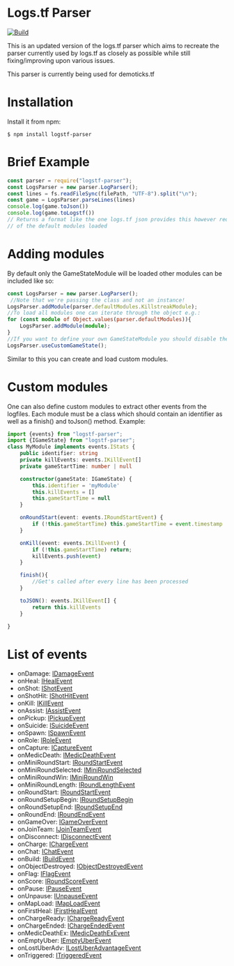 # Logs.tf Parser

[![Build](https://github.com/thebv/logstf-parser/actions/workflows/build.yml/badge.svg?branch=master)](https://github.com/thebv/logstf-parser/actions/workflows/build.yml)

This is an updated version of the logs.tf parser which aims to recreate the parser currently used by logs.tf as closely as possible while still fixing/improving upon various issues.

This parser is currently being used for demoticks.tf

# Installation

Install it from npm:

    $ npm install logstf-parser

# Brief Example
```ts
const parser = require("logstf-parser");
const LogsParser = new parser.LogParser();
const lines = fs.readFileSync(filePath, "UTF-8").split("\n");
const game = LogsParser.parseLines(lines) 
console.log(game.toJson())
console.log(game.toLogstf()) 
// Returns a format like the one logs.tf json provides this however requires one to have some
// of the default modules loaded
```
# Adding modules
By default only the GameStateModule will be loaded other modules can be included like so:
```ts
const LogsParser = new parser.LogParser();
 //Note that we're passing the class and not an instance!
LogsParser.addModule(parser.defaultModules.KillstreakModule);
//To load all modules one can iterate through the object e.g.:
for (const module of Object.values(parser.defaultModules)){
    LogsParser.addModule(module);
}
//If you want to define your own GameStateModule you should disable the provided one like this:
LogsParser.useCustomGameState();
```
Similar to this you can create and load custom modules.
# Custom modules
One can also define custom modules to extract other events from the logfiles.
Each module must be a class which should contain an identifier as well as a finish() and toJson() method.
Example:
```ts
import {events} from "logstf-parser";
import {IGameState} from "logstf-parser";
class MyModule implements events.IStats {
    public identifier: string
    private killEvents: events.IKillEvent[]
    private gameStartTime: number | null

    constructor(gameState: IGameState) {
        this.identifier = 'myModule'
        this.killEvents = []
        this.gameStartTime = null
    }

    onRoundStart(event: events.IRoundStartEvent) {
        if (!this.gameStartTime) this.gameStartTime = event.timestamp
    }

    onKill(event: events.IKillEvent) {
        if (!this.gameStartTime) return;
        killEvents.push(event)
    }

    finish(){
        //Get's called after every line has been processed
    }

    toJSON(): events.IKillEvent[] {
        return this.killEvents
    }

}
```
# List of events
- onDamage: [IDamageEvent](https://github.com/TheBv/logstf-parser/blob/master/src/interfaces/events.ts/events.ts#L91)
- onHeal: [IHealEvent](https://github.com/TheBv/logstf-parser/blob/master/src/interfaces/events.ts/events.ts#L100)
- onShot: [IShotEvent](https://github.com/TheBv/logstf-parser/blob/master/src/interfaces/events.ts/events.ts#L106)
- onShotHit: [IShotHitEvent](https://github.com/TheBv/logstf-parser/blob/master/src/interfaces/events.ts/events.ts#L111)
- onKill: [IKillEvent](https://github.com/TheBv/logstf-parser/blob/master/src/interfaces/events.ts/events.ts#L82)
- onAssist: [IAssistEvent](https://github.com/TheBv/logstf-parser/blob/master/src/interfaces/events.ts/events.ts#L116)
- onPickup: [IPickupEvent](https://github.com/TheBv/logstf-parser/blob/master/src/interfaces/events.ts/events.ts#L124)
- onSuicide: [ISuicideEvent](https://github.com/TheBv/logstf-parser/blob/master/src/interfaces/events.ts/events.ts#L136)
- onSpawn: [ISpawnEvent](https://github.com/TheBv/logstf-parser/blob/master/src/interfaces/events.ts/events.ts#L145)
- onRole: [IRoleEvent](https://github.com/TheBv/logstf-parser/blob/master/src/interfaces/events.ts/events.ts#L140)
- onCapture: [ICaptureEvent](https://github.com/TheBv/logstf-parser/blob/master/src/interfaces/events.ts/events.ts#L150)
- onMedicDeath: [IMedicDeathEvent](https://github.com/TheBv/logstf-parser/blob/master/src/interfaces/events.ts/events.ts#L158)
- onMiniRoundStart: [IRoundStartEvent](https://github.com/TheBv/logstf-parser/blob/master/src/interfaces/events.ts/events.ts#L173)
- onMiniRoundSelected: [IMiniRoundSelected](https://github.com/TheBv/logstf-parser/blob/master/src/interfaces/events.ts/events.ts#L169)
- onMiniRoundWin: [IMiniRoundWin](https://github.com/TheBv/logstf-parser/blob/master/src/interfaces/events.ts/events.ts#L180)
- onMiniRoundLength: [IRoundLengthEvent](https://github.com/TheBv/logstf-parser/blob/master/src/interfaces/events.ts/events.ts#L189)
- onRoundStart: [IRoundStartEvent](https://github.com/TheBv/logstf-parser/blob/master/src/interfaces/events.ts/events.ts#L173)
- onRoundSetupBegin: [IRoundSetupBegin](https://github.com/TheBv/logstf-parser/blob/master/src/interfaces/events.ts/events.ts#L185)
- onRoundSetupEnd: [IRoundSetupEnd](https://github.com/TheBv/logstf-parser/blob/master/src/interfaces/events.ts/events.ts#L187)
- onRoundEnd: [IRoundEndEvent](https://github.com/TheBv/logstf-parser/blob/master/src/interfaces/events.ts/events.ts#L175)
- onGameOver: [IGameOverEvent](https://github.com/TheBv/logstf-parser/blob/master/src/interfaces/events.ts/events.ts#L198)
- onJoinTeam: [IJoinTeamEvent](https://github.com/TheBv/logstf-parser/blob/master/src/interfaces/events.ts/events.ts#L202)
- onDisconnect: [IDisconnectEvent](https://github.com/TheBv/logstf-parser/blob/master/src/interfaces/events.ts/events.ts#L207)
- onCharge: [IChargeEvent](https://github.com/TheBv/logstf-parser/blob/master/src/interfaces/events.ts/events.ts#L212)
- onChat: [IChatEvent](https://github.com/TheBv/logstf-parser/blob/master/src/interfaces/events.ts/events.ts#L240)
- onBuild: [IBuildEvent](https://github.com/TheBv/logstf-parser/blob/master/src/interfaces/events.ts/events.ts#L245)
- onObjectDestroyed: [IObjectDestroyedEvent](https://github.com/TheBv/logstf-parser/blob/master/src/interfaces/events.ts/events.ts#L251)
- onFlag: [IFlagEvent](https://github.com/TheBv/logstf-parser/blob/master/src/interfaces/events.ts/events.ts#L130)
- onScore: [IRoundScoreEvent](https://github.com/TheBv/logstf-parser/blob/master/src/interfaces/events.ts/events.ts#L193)
- onPause: [IPauseEvent](https://github.com/TheBv/logstf-parser/blob/master/src/interfaces/events.ts/events.ts#L261)
- onUnpause: [IUnpauseEvent](https://github.com/TheBv/logstf-parser/blob/master/src/interfaces/events.ts/events.ts#L262)
- onMapLoad: [IMapLoadEvent](https://github.com/TheBv/logstf-parser/blob/master/src/interfaces/events.ts/events.ts#L263)
- onFirstHeal: [IFirstHealEvent](https://github.com/TheBv/logstf-parser/blob/master/src/interfaces/events.ts/events.ts#L217)
- onChargeReady: [IChargeReadyEvent](https://github.com/TheBv/logstf-parser/blob/master/src/interfaces/events.ts/events.ts#L222)
- onChargeEnded: [IChargeEndedEvent](https://github.com/TheBv/logstf-parser/blob/master/src/interfaces/events.ts/events.ts#L226)
- onMedicDeathEx: [IMedicDeathExEvent](https://github.com/TheBv/logstf-parser/blob/master/src/interfaces/events.ts/events.ts#L158)
- onEmptyUber: [IEmptyUberEvent](https://github.com/TheBv/logstf-parser/blob/master/src/interfaces/events.ts/events.ts#L231)
- onLostUberAdv: [ILostUberAdvantageEvent](https://github.com/TheBv/logstf-parser/blob/master/src/interfaces/events.ts/events.ts#L235)
- onTriggered: [ITriggeredEvent](https://github.com/TheBv/logstf-parser/blob/master/src/interfaces/events.ts/events.ts#L266)
